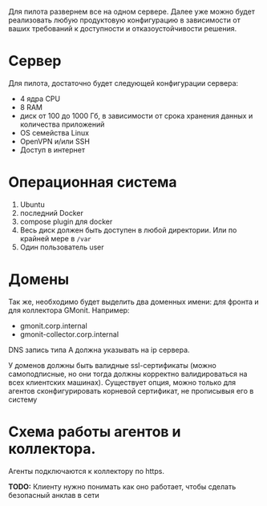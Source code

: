 Для пилота развернем все на одном сервере.
Далее уже можно будет реализовать любую продуктовую конфигурацию в зависимости от ваших требований к доступности и отказоустойчивости решения.

# Сервер
Для пилота, достаточно будет следующей конфигурации сервера:

- 4 ядра CPU
- 8 RAM
- диск от 100 до 1000 Гб, в зависимости от срока хранения данных и количества приложений
- OS семейства Linux
- OpenVPN и/или SSH
- Доступ в интернет

# Операционная система

1. Ubuntu
1. последний  Docker
1. compose plugin для docker
1. Весь диск должен быть доступен в любой директории. Или по крайней мере в `/var`
1. Один пользователь user

# Домены

Так же, необходимо будет выделить два доменных имени: для фронта и для коллектора GMonit.
Например:
- gmonit.corp.internal
- gmonit-collector.corp.internal

DNS запись типа A должна указывать на ip сервера.

У доменов должны быть валидные ssl-сертификаты (можно самоподписные, но они тогда должны корректно валидироваться на всех клиентских машинах).
Существует опция, можно только для агентов сконфигурировать корневой сертификат, не прописывыя его в систему

# Схема работы агентов и коллектора.

Агенты подключаются к коллектору по https.


**TODO:** Клиенту нужно понимать как оно работает, чтобы сделать безопасный анклав в сети
